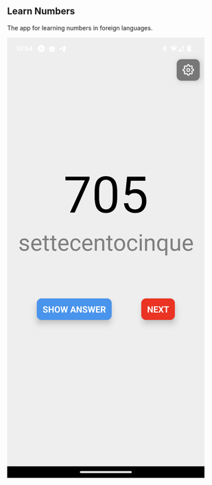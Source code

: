 ## Learn Numbers

The app for learning numbers in foreign languages.

![Screenshot](screenshot.png)
